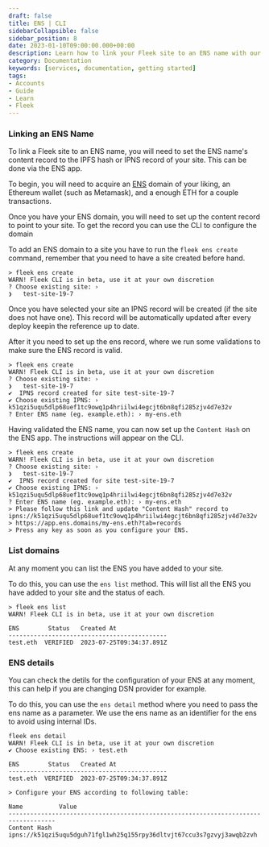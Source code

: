 ```yaml
---
draft: false
title: ENS | CLI 
sidebarCollapsible: false
sidebar_position: 8
date: 2023-01-10T09:00:00.000+00:00
description: Learn how to link your Fleek site to an ENS name with our step-by-step CLI guide. Set, verify, and manage your ENS domain.
category: Documentation
keywords: [services, documentation, getting started]
tags:
- Accounts
- Guide
- Learn
- Fleek
---
```


### Linking an ENS Name

To link a Fleek site to an ENS name, you will need to set the ENS name's content record to the IPFS hash or IPNS record of your site. This can be done via the ENS app.

To begin, you will need to acquire an [ENS](https://app.ens.domains/) domain of your liking, an Ethereum wallet (such as Metamask), and a enough ETH for a couple transactions.

Once you have your ENS domain, you will need to set up the content record to point to your site. To get the record you can use the CLI to configure the domain

To add an ENS domain to a site you have to run the `fleek ens create` command, remember that you need to have a site created before hand.

```shellscript filename="Adding an ENS" copy
> fleek ens create
WARN! Fleek CLI is in beta, use it at your own discretion
? Choose existing site: › 
❯   test-site-19-7
```

Once you have selected your site an IPNS record will be created (if the site does not have one). This record will be automatically updated after every deploy keepin the reference up to date.

After it you need to set up the ens record, where we run some validations to make sure the ENS record is valid.

```shellscript filename="Adding an ENS" copy
> fleek ens create
WARN! Fleek CLI is in beta, use it at your own discretion
? Choose existing site: › 
❯   test-site-19-7
✔  IPNS record created for site test-site-19-7
✔ Choose existing IPNS: › k51qzi5uqu5dlp68uef1tc9owq1p4hriilwi4egcjt6bn8qfi285zjv4d7e32v
? Enter ENS name (eg. example.eth): › my-ens.eth
```

Having validated the ENS name, you can now set up the `Content Hash` on the ENS app. The instructions will appear on the CLI.

```shellscript filename="Adding an ENS" copy
> fleek ens create
WARN! Fleek CLI is in beta, use it at your own discretion
? Choose existing site: › 
❯   test-site-19-7
✔  IPNS record created for site test-site-19-7
✔ Choose existing IPNS: › k51qzi5uqu5dlp68uef1tc9owq1p4hriilwi4egcjt6bn8qfi285zjv4d7e32v
? Enter ENS name (eg. example.eth): › my-ens.eth
> Please follow this link and update "Content Hash" record to ipns://k51qzi5uqu5dlp68uef1tc9owq1p4hriilwi4egcjt6bn8qfi285zjv4d7e32v
> https://app.ens.domains/my-ens.eth?tab=records
> Press any key as soon as you configure your ENS.
```

### List domains

At any moment you can list the ENS you have added to your site.

To do this, you can use the ```ens list``` method. This will list all the ENS you have added to your site and the status of each.

```shellscript filename="Listing ENS" copy
> fleek ens list
WARN! Fleek CLI is in beta, use it at your own discretion

ENS        Status   Created At              
--------------------------------------------
test.eth  VERIFIED  2023-07-25T09:34:37.891Z
```

### ENS details

You can check the detils for the configuration of your ENS at any moment, this can help if you are changing DSN provider for example.

To do this, you can use the ```ens detail``` method where you need to pass the ens name as a parameter. We use the ens name as an identifier for the ens to avoid using internal IDs.

```shellscript filename="ENS Details" copy
fleek ens detail
WARN! Fleek CLI is in beta, use it at your own discretion
✔ Choose existing ENS: › test.eth

ENS        Status   Created At              
--------------------------------------------
test.eth  VERIFIED  2023-07-25T09:34:37.891Z

> Configure your ENS according to following table:

Name          Value                                                                
-----------------------------------------------------------------------------------
Content Hash  ipns://k51qzi5uqu5dguh71fgl1wh25q155rpy36dltvjt67ccu3s7gzvyj3awqb2zvh
```
